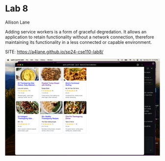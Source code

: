 # Lab 8

Allison Lane

Adding service workers is a form of graceful degredation. 
It allows an application to retain functionality without a network connection, therefore maintaining its functionality in a less connected or capable environment.


SITE: https://a4lane.github.io/sp24-cse110-lab8/

![PWA](pwa.png)
